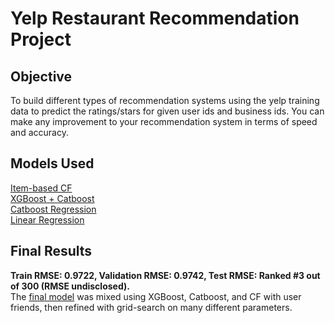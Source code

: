 # Yelp Restaurant Recommendation Project

## Objective
To build different types of recommendation systems using the yelp training data to predict the ratings/stars for given user ids and business ids. You can make any improvement to your recommendation system in terms of speed and accuracy.

## Models Used
[Item-based CF](./competition_item_based.py)  
[XGBoost + Catboost](./competition.py)  
[Catboost Regression](./competition_regression.py)  
[Linear Regression](./competition_linear.py)  

## Final Results
**Train RMSE: 0.9722, Validation RMSE: 0.9742, Test RMSE: Ranked #3 out of 300 (RMSE undisclosed).**  
The [final model](./competition.py) was mixed using XGBoost, Catboost, and CF with user friends, then refined with grid-search on many different parameters.

